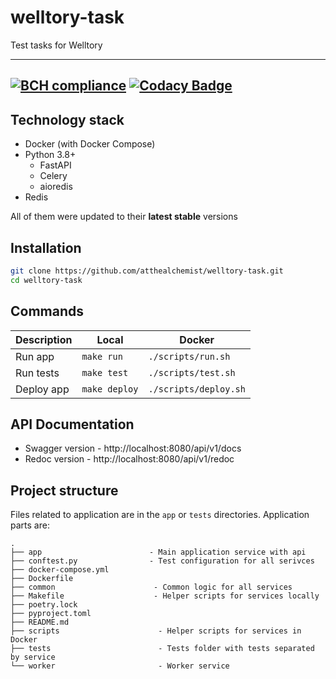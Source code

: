 # welltory-task

Test tasks for Welltory

---
[![BCH compliance](https://bettercodehub.com/edge/badge/atthealchemist/welltory-task?branch=master)](https://bettercodehub.com/)
[![Codacy Badge](https://app.codacy.com/project/badge/Grade/36b4ea4a54b144968028c2ec61047690)](https://www.codacy.com/gh/atthealchemist/welltory-task/dashboard?utm_source=github.com&amp;utm_medium=referral&amp;utm_content=atthealchemist/welltory-task&amp;utm_campaign=Badge_Grade)
---
## Technology stack
- Docker (with Docker Compose)
- Python 3.8+
    - FastAPI
    - Celery
    - aioredis
- Redis

All of them were updated to their **latest stable** versions

## Installation

```bash
git clone https://github.com/atthealchemist/welltory-task.git
cd welltory-task
```

## Commands
|Description |Local        |Docker               |
|------------|------------ |---------------------|
|Run app     |`make run`   |`./scripts/run.sh`   |
|Run tests   |`make test`  |`./scripts/test.sh`  |
|Deploy app  |`make deploy`|`./scripts/deploy.sh`|

## API Documentation
- Swagger version - http://localhost:8080/api/v1/docs
- Redoc version - http://localhost:8080/api/v1/redoc

## Project structure

Files related to application are in the `app` or `tests` directories.
Application parts are:
```
.
├── app                        - Main application service with api
├── conftest.py                - Test configuration for all serivces
├── docker-compose.yml
├── Dockerfile
├── common                      - Common logic for all services
├── Makefile                    - Helper scripts for services locally
├── poetry.lock
├── pyproject.toml
├── README.md
├── scripts                      - Helper scripts for services in Docker
├── tests                        - Tests folder with tests separated by service
└── worker                       - Worker service
```